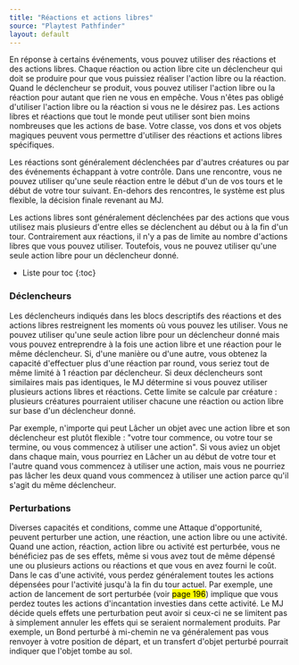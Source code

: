 ```yaml
---
title: "Réactions et actions libres"
source: "Playtest Pathfinder"
layout: default
---
```


En réponse à certains événements, vous pouvez utiliser des réactions et des actions libres. Chaque réaction ou action libre cite un déclencheur qui doit se produire pour que vous puissiez réaliser l'action libre ou la réaction. Quand le déclencheur se produit, vous pouvez utiliser l'action libre ou la réaction pour autant que rien ne vous en empêche. Vous n'êtes pas obligé d'utiliser l'action libre ou la réaction si vous ne le désirez pas. Les actions libres et réactions que tout le monde peut utiliser sont bien moins nombreuses que les actions de base. Votre classe, vos dons et vos objets magiques peuvent vous permettre d'utiliser des réactions et actions libres spécifiques.

Les réactions sont généralement déclenchées par d'autres créatures ou par des événements échappant à votre contrôle. Dans une rencontre, vous ne pouvez utiliser qu'une seule réaction entre le début d'un de vos tours et le début de votre tour suivant. En-dehors des rencontres, le système est plus flexible, la décision finale revenant au MJ.

Les actions libres sont généralement déclenchées par des actions que vous utilisez mais plusieurs d'entre elles se déclenchent au début ou à la fin d'un tour. Contrairement aux réactions, il n'y a pas de limite au nombre d'actions libres que vous pouvez utiliser. Toutefois, vous ne pouvez utiliser qu'une seule action libre pour un déclencheur donné.

* Liste pour toc
{:toc}

### Déclencheurs

Les déclencheurs indiqués dans les blocs descriptifs des réactions et des actions libres restreignent les moments où vous pouvez les utiliser. Vous ne pouvez utiliser qu'une seule action libre pour un déclencheur donné mais vous pouvez entreprendre à la fois une action libre et une réaction pour le même déclencheur. Si, d'une manière ou d'une autre, vous obtenez la capacité d'effectuer plus d'une réaction par round, vous seriez tout de même limité à 1 réaction par déclencheur. Si deux déclencheurs sont similaires mais pas identiques, le MJ détermine si vous pouvez utiliser plusieurs actions libres et réactions. Cette limite se calcule par créature : plusieurs créatures pourraient utiliser chacune une réaction ou action libre sur base d'un déclencheur donné.

Par exemple, n'importe qui peut Lâcher un objet avec une action libre et son déclencheur est plutôt flexible : "votre tour commence, ou votre tour se termine, ou vous commencez à utiliser une action". Si vous aviez un objet dans chaque main, vous pourriez en Lâcher un au début de votre tour et l'autre quand vous commencez à utiliser une action, mais vous ne pourriez pas lâcher les deux quand vous commencez à utiliser une action parce qu'il s'agit du même déclencheur.

### Perturbations

Diverses capacités et conditions, comme une Attaque d'opportunité, peuvent perturber une action, une réaction, une action libre ou une activité. Quand une action, réaction, action libre ou activité est perturbée, vous ne bénéficiez pas de ses effets, même si vous avez tout de même dépensé une ou plusieurs actions ou réactions et que vous en avez fourni le coût. Dans le cas d'une activité, vous perdez généralement toutes les actions dépensées pour l'activité jusqu'à la fin du tour actuel. Par exemple, une action de lancement de sort perturbée (voir <mark>page 196</mark>) implique que vous perdez toutes les actions d'incantation investies dans cette activité. Le MJ décide quels effets une perturbation peut avoir si ceux-ci ne se limitent pas à simplement annuler les effets qui se seraient normalement produits. Par exemple, un Bond perturbé à mi-chemin ne va généralement pas vous renvoyer à votre position de départ, et un transfert d'objet perturbé pourrait indiquer que l'objet tombe au sol.
